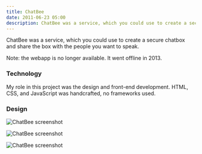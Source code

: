 ```yaml
---
title: ChatBee
date: 2011-06-23 05:00
description: ChatBee was a service, which you could use to create a secure chatbox and share the box with the people you want to speak.
---
```


ChatBee was a service, which you could use to create a secure chatbox and share the box with the people you want to speak.

Note: the webapp is no longer available. It went offline in 2013.

### Technology
My role in this project was the design and front-end development. HTML, CSS, and JavaScript was handcrafted, no frameworks used.

### Design

![ChatBee screenshot](../../assets/images/projects/chatbee/chatbee-homepage-1.png "ChatBee screenshot")

![ChatBee screenshot](../../assets/images/projects/chatbee/chatbee-homepage-2.png "ChatBee screenshot")

![ChatBee screenshot](../../assets/images/projects/chatbee/chatbee-homepage-3.png "ChatBee screenshot")
